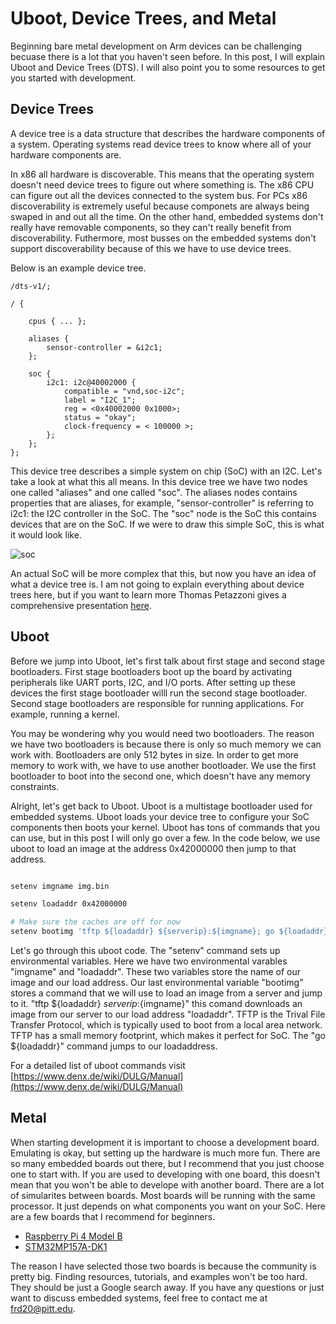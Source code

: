 # Uboot, Device Trees, and Metal

 

Beginning bare metal development on Arm devices can be challenging becuase there is a lot that you haven't seen before. In this post, I will explain Uboot and Device Trees (DTS). I will also point you to some resources to get you started with development.



## Device Trees

A device tree is a data structure that describes the hardware components of a system. Operating systems read device trees to know where all of your hardware components are. 

In x86 all hardware is discoverable. This means that the operating system doesn't need device trees to figure out where something is. The x86 CPU can figure out all the devices connected to the system bus. For PCs x86 discoverability is extremely useful because componets are always being swaped in and out all the time. On the other hand, embedded systems don't really have removable components, so they can't really benefit from discoverability. Futhermore, most busses on the embedded systems don't support discoverability because of this we have to use device trees. 

Below is an example device tree.

```
/dts-v1/;

/ {
	
	cpus { ... };
	
	aliases {
		sensor-controller = &i2c1;
	};

	soc {
		i2c1: i2c@40002000 {
			compatible = "vnd,soc-i2c";
			label = "I2C_1";
			reg = <0x40002000 0x1000>;
			status = "okay";
			clock-frequency = < 100000 >;
		};
	};
};
```

This device tree describes a simple system on chip (SoC) with an I2C. Let's take a look at what this all means. In this device tree we have two nodes one called "aliases" and one called "soc". The aliases nodes contains properties that are aliases, for example, "sensor-controller" is referring to i2c1: the I2C controller in the SoC. The "soc" node is the SoC this contains devices that are on the SoC. If we were to draw this simple SoC, this is what it would look like.

![soc](https://fdoku.me/images/soc.png)

An actual SoC will be more complex that this, but now you have an idea of what a device tree is. I am not going to explain everything about device trees here, but if you want to learn more Thomas Petazzoni gives a comprehensive presentation [here](https://www.youtube.com/watch?v=Nz6aBffv-Ek). 





## Uboot

Before we jump into Uboot, let's first talk about first stage and second stage bootloaders. First stage bootloaders boot up the board by activating peripherals like UART ports, I2C, and I/O ports. After setting up these devices the first stage bootloader willl run the second stage bootloader. Second stage bootloaders are responsible for running applications. For example, running a kernel.  

You may be wondering why you would need two bootloaders. The reason we have two bootloaders is because there is only so much memory we can work with. Bootloaders are only 512 bytes in size. In order to get more memory to work with, we have to use another bootloader. We use the first bootloader to boot into the second one, which doesn't have any memory constraints. 

Alright, let's get back to Uboot. Uboot is a multistage bootloader used for embedded systems. Uboot loads your device tree to configure your SoC components then boots your kernel. Uboot has tons of commands that you can use, but in this post I will only go over a few. In the code below, we use uboot to load an image at the address 0x42000000 then jump to that address. 

```bash

setenv imgname img.bin

setenv loadaddr 0x42000000

# Make sure the caches are off for now
setenv bootimg 'tftp ${loadaddr} ${serverip}:${imgname}; go ${loadaddr}'

```

Let's go through this uboot code. The "setenv" command sets up environmental variables. Here we have two environmental varables "imgname" and "loadaddr". These two variables store the name of our image and our load address. Our last environmental variable "bootimg" stores a command that we will use to load an image from a server and jump to it. "tftp ${loadaddr} ${serverip}:${imgname}" this comand downloads an image from our server to our load address "loadaddr". TFTP is the Trival File Transfer Protocol, which is typically used to boot from a local area network. TFTP has a small memory footprint, which makes it perfect for SoC. The "go ${loadaddr}" command jumps to our loadaddress. 

For a detailed list of uboot commands visit [https://www.denx.de/wiki/DULG/Manual](https://www.denx.de/wiki/DULG/Manual)

## Metal

When starting development it is important to choose a development board. Emulating is okay, but setting up the hardware is much more fun. There are so many embedded boards out there, but I recommend that you just choose one to start with. If you are used to developing with one board, this doesn't mean that you won't be able to develope with another board. There are a lot of simularites between boards. Most boards will be running with the same processor. It just depends on what components you want on your SoC. Here are a few boards that I recommend for beginners. 

- [Raspberry Pi 4 Model B](https://www.raspberrypi.org/products/raspberry-pi-4-model-b/)
- [STM32MP157A-DK1](https://www.st.com/en/evaluation-tools/stm32mp157a-dk1.html)

The reason I have selected those two boards is because the community is pretty big. Finding resources, tutorials, and examples won't be too hard. They should be just a Google search away. If you have any questions or just want to discuss embedded systems, feel free to contact me at frd20@pitt.edu. 

